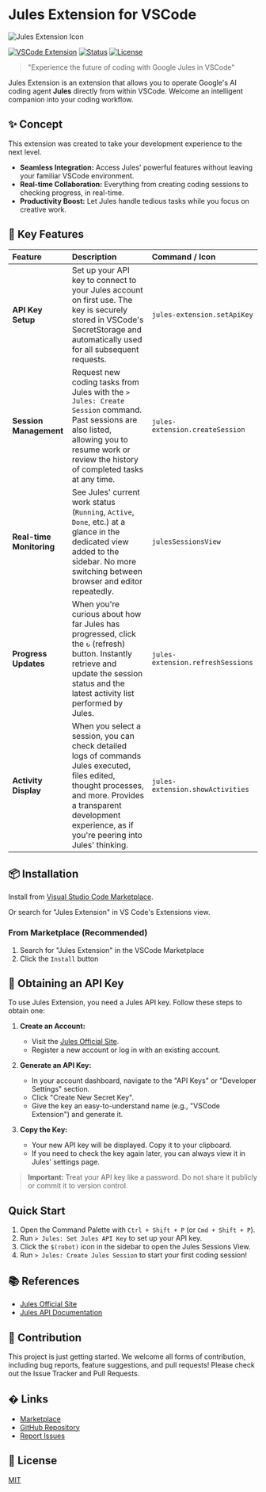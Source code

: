 # Jules Extension for VSCode

![Jules Extension Icon](../jules-extension/icon.png)

[![VSCode Extension](https://img.shields.io/badge/VSCode-Extension-blue.svg)](https://marketplace.visualstudio.com/items?itemName=YOUR_PUBLISHER.jules-extension)
[![Status](https://img.shields.io/badge/status-development-yellow.svg)](#)
[![License](https://img.shields.io/badge/license-MIT-green.svg)](LICENSE)

> "Experience the future of coding with Google Jules in VSCode"

Jules Extension is an extension that allows you to operate Google's AI coding agent **Jules** directly from within VSCode.
Welcome an intelligent companion into your coding workflow.

## ✨ Concept

This extension was created to take your development experience to the next level.

- **Seamless Integration:** Access Jules' powerful features without leaving your familiar VSCode environment.
- **Real-time Collaboration:** Everything from creating coding sessions to checking progress, in real-time.
- **Productivity Boost:** Let Jules handle tedious tasks while you focus on creative work.

## 🚀 Key Features

| Feature                  | Description                                                                                                                                                                                                             | Command / Icon                    |
| :----------------------- | :---------------------------------------------------------------------------------------------------------------------------------------------------------------------------------------------------------------------- | :-------------------------------- |
| **API Key Setup**        | Set up your API key to connect to your Jules account on first use. The key is securely stored in VSCode's SecretStorage and automatically used for all subsequent requests.                                             | `jules-extension.setApiKey`       |
| **Session Management**   | Request new coding tasks from Jules with the `> Jules: Create Session` command. Past sessions are also listed, allowing you to resume work or review the history of completed tasks at any time.                        | `jules-extension.createSession`   |
| **Real-time Monitoring** | See Jules' current work status (`Running`, `Active`, `Done`, etc.) at a glance in the dedicated view added to the sidebar. No more switching between browser and editor repeatedly.                                     | `julesSessionsView`               |
| **Progress Updates**     | When you're curious about how far Jules has progressed, click the `↻` (refresh) button. Instantly retrieve and update the session status and the latest activity list performed by Jules.                               | `jules-extension.refreshSessions` |
| **Activity Display**     | When you select a session, you can check detailed logs of commands Jules executed, files edited, thought processes, and more. Provides a transparent development experience, as if you're peering into Jules' thinking. | `jules-extension.showActivities`  |


## 📦 Installation

Install from [Visual Studio Code Marketplace](https://marketplace.visualstudio.com/items?itemName=HirokiMukai.jules-extension).

Or search for "Jules Extension" in VS Code's Extensions view.

### From Marketplace (Recommended)

1.  Search for "Jules Extension" in the VSCode Marketplace
2.  Click the `Install` button

## 🔑 Obtaining an API Key

To use Jules Extension, you need a Jules API key. Follow these steps to obtain one:

1.  **Create an Account:**

    - Visit the [Jules Official Site](https://jules.google/docs).
    - Register a new account or log in with an existing account.

2.  **Generate an API Key:**

    - In your account dashboard, navigate to the "API Keys" or "Developer Settings" section.
    - Click "Create New Secret Key".
    - Give the key an easy-to-understand name (e.g., "VSCode Extension") and generate it.

3.  **Copy the Key:**
    - Your new API key will be displayed. Copy it to your clipboard.
    - If you need to check the key again later, you can always view it in Jules' settings page.

> **Important:** Treat your API key like a password. Do not share it publicly or commit it to version control.

## Quick Start

1.  Open the Command Palette with `Ctrl + Shift + P` (or `Cmd + Shift + P`).
2.  Run `> Jules: Set Jules API Key` to set up your API key.
3.  Click the `$(robot)` icon in the sidebar to open the Jules Sessions View.
4.  Run `> Jules: Create Jules Session` to start your first coding session!

## 📚 References

- [Jules Official Site](https://jules.google/docs)
- [Jules API Documentation](https://developers.google.com/jules/api)

## 🤝 Contribution

This project is just getting started. We welcome all forms of contribution, including bug reports, feature suggestions, and pull requests!
Please check out the Issue Tracker and Pull Requests.

## � Links

- [Marketplace](https://marketplace.visualstudio.com/items?itemName=HirokiMukai.jules-extension)
- [GitHub Repository](https://github.com/is0692vs/jules-extension.git)
- [Report Issues](https://github.com/is0692vs/jules-extension/issues)

## 📝 License

[MIT](../../LICENSE)

